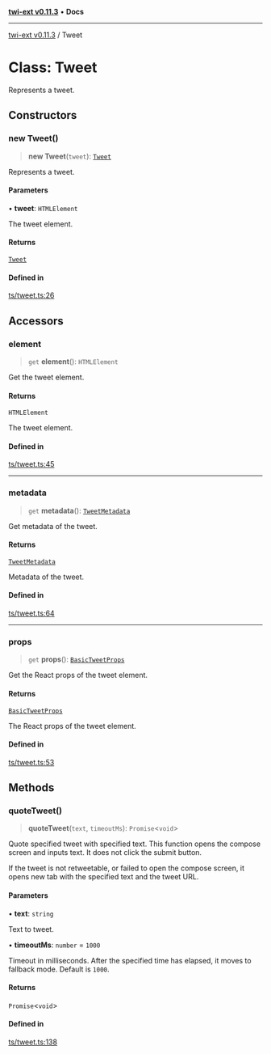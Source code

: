 [**twi-ext v0.11.3**](../README.md) • **Docs**

***

[twi-ext v0.11.3](../README.md) / Tweet

# Class: Tweet

Represents a tweet.

## Constructors

### new Tweet()

> **new Tweet**(`tweet`): [`Tweet`](Tweet.md)

Represents a tweet.

#### Parameters

• **tweet**: `HTMLElement`

The tweet element.

#### Returns

[`Tweet`](Tweet.md)

#### Defined in

[ts/tweet.ts:26](https://github.com/Robot-Inventor/twi-ext/blob/24fc91677a0d2aa2580a6ad2dc00635bd7cc459b/src/ts/tweet.ts#L26)

## Accessors

### element

> `get` **element**(): `HTMLElement`

Get the tweet element.

#### Returns

`HTMLElement`

The tweet element.

#### Defined in

[ts/tweet.ts:45](https://github.com/Robot-Inventor/twi-ext/blob/24fc91677a0d2aa2580a6ad2dc00635bd7cc459b/src/ts/tweet.ts#L45)

***

### metadata

> `get` **metadata**(): [`TweetMetadata`](../interfaces/TweetMetadata.md)

Get metadata of the tweet.

#### Returns

[`TweetMetadata`](../interfaces/TweetMetadata.md)

Metadata of the tweet.

#### Defined in

[ts/tweet.ts:64](https://github.com/Robot-Inventor/twi-ext/blob/24fc91677a0d2aa2580a6ad2dc00635bd7cc459b/src/ts/tweet.ts#L64)

***

### props

> `get` **props**(): [`BasicTweetProps`](../interfaces/BasicTweetProps.md)

Get the React props of the tweet element.

#### Returns

[`BasicTweetProps`](../interfaces/BasicTweetProps.md)

The React props of the tweet element.

#### Defined in

[ts/tweet.ts:53](https://github.com/Robot-Inventor/twi-ext/blob/24fc91677a0d2aa2580a6ad2dc00635bd7cc459b/src/ts/tweet.ts#L53)

## Methods

### quoteTweet()

> **quoteTweet**(`text`, `timeoutMs`): `Promise`\<`void`\>

Quote specified tweet with specified text.
This function opens the compose screen and inputs text.
It does not click the submit button.

If the tweet is not retweetable, or failed to open the compose screen,
it opens new tab with the specified text and the tweet URL.

#### Parameters

• **text**: `string`

Text to tweet.

• **timeoutMs**: `number` = `1000`

Timeout in milliseconds. After the specified time has elapsed, it moves to fallback mode. Default is ``1000``.

#### Returns

`Promise`\<`void`\>

#### Defined in

[ts/tweet.ts:138](https://github.com/Robot-Inventor/twi-ext/blob/24fc91677a0d2aa2580a6ad2dc00635bd7cc459b/src/ts/tweet.ts#L138)
